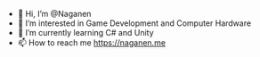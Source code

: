 - 👋 Hi, I’m @Naganen
- 👀 I’m interested in Game Development and Computer Hardware
- 🌱 I’m currently learning C# and Unity
- 📫 How to reach me https://naganen.me

<!---
Naganen/Naganen is a ✨ special ✨ repository because its `README.md` (this file) appears on your GitHub profile.
You can click the Preview link to take a look at your changes.
--->
